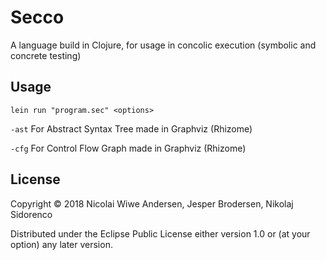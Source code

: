 # Secco

A language build in Clojure, for usage in concolic execution (symbolic and concrete testing)

## Usage
```lein run "program.sec" <options>```

```-ast``` For Abstract Syntax Tree made in Graphviz (Rhizome)

```-cfg``` For Control Flow Graph made in Graphviz (Rhizome)


## License

Copyright © 2018 Nicolai Wiwe Andersen, Jesper Brodersen, Nikolaj Sidorenco

Distributed under the Eclipse Public License either version 1.0 or (at
your option) any later version.
